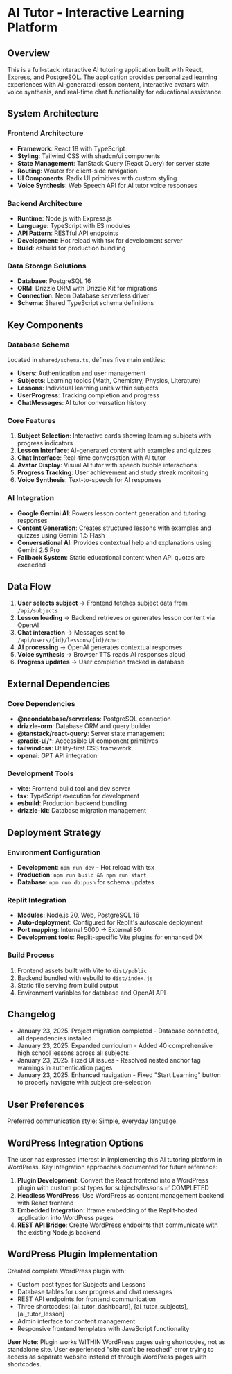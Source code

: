 # AI Tutor - Interactive Learning Platform

## Overview

This is a full-stack interactive AI tutoring application built with React, Express, and PostgreSQL. The application provides personalized learning experiences with AI-generated lesson content, interactive avatars with voice synthesis, and real-time chat functionality for educational assistance.

## System Architecture

### Frontend Architecture
- **Framework**: React 18 with TypeScript
- **Styling**: Tailwind CSS with shadcn/ui components
- **State Management**: TanStack Query (React Query) for server state
- **Routing**: Wouter for client-side navigation
- **UI Components**: Radix UI primitives with custom styling
- **Voice Synthesis**: Web Speech API for AI tutor voice responses

### Backend Architecture
- **Runtime**: Node.js with Express.js
- **Language**: TypeScript with ES modules
- **API Pattern**: RESTful API endpoints
- **Development**: Hot reload with tsx for development server
- **Build**: esbuild for production bundling

### Data Storage Solutions
- **Database**: PostgreSQL 16
- **ORM**: Drizzle ORM with Drizzle Kit for migrations
- **Connection**: Neon Database serverless driver
- **Schema**: Shared TypeScript schema definitions

## Key Components

### Database Schema
Located in `shared/schema.ts`, defines five main entities:
- **Users**: Authentication and user management
- **Subjects**: Learning topics (Math, Chemistry, Physics, Literature)
- **Lessons**: Individual learning units within subjects
- **UserProgress**: Tracking completion and progress
- **ChatMessages**: AI tutor conversation history

### Core Features
1. **Subject Selection**: Interactive cards showing learning subjects with progress indicators
2. **Lesson Interface**: AI-generated content with examples and quizzes
3. **Chat Interface**: Real-time conversation with AI tutor
4. **Avatar Display**: Visual AI tutor with speech bubble interactions
5. **Progress Tracking**: User achievement and study streak monitoring
6. **Voice Synthesis**: Text-to-speech for AI responses

### AI Integration
- **Google Gemini AI**: Powers lesson content generation and tutoring responses
- **Content Generation**: Creates structured lessons with examples and quizzes using Gemini 1.5 Flash
- **Conversational AI**: Provides contextual help and explanations using Gemini 2.5 Pro
- **Fallback System**: Static educational content when API quotas are exceeded

## Data Flow

1. **User selects subject** → Frontend fetches subject data from `/api/subjects`
2. **Lesson loading** → Backend retrieves or generates lesson content via OpenAI
3. **Chat interaction** → Messages sent to `/api/users/{id}/lessons/{id}/chat`
4. **AI processing** → OpenAI generates contextual responses
5. **Voice synthesis** → Browser TTS reads AI responses aloud
6. **Progress updates** → User completion tracked in database

## External Dependencies

### Core Dependencies
- **@neondatabase/serverless**: PostgreSQL connection
- **drizzle-orm**: Database ORM and query builder
- **@tanstack/react-query**: Server state management
- **@radix-ui/***: Accessible UI component primitives
- **tailwindcss**: Utility-first CSS framework
- **openai**: GPT API integration

### Development Tools
- **vite**: Frontend build tool and dev server
- **tsx**: TypeScript execution for development
- **esbuild**: Production backend bundling
- **drizzle-kit**: Database migration management

## Deployment Strategy

### Environment Configuration
- **Development**: `npm run dev` - Hot reload with tsx
- **Production**: `npm run build && npm run start`
- **Database**: `npm run db:push` for schema updates

### Replit Integration
- **Modules**: Node.js 20, Web, PostgreSQL 16
- **Auto-deployment**: Configured for Replit's autoscale deployment
- **Port mapping**: Internal 5000 → External 80
- **Development tools**: Replit-specific Vite plugins for enhanced DX

### Build Process
1. Frontend assets built with Vite to `dist/public`
2. Backend bundled with esbuild to `dist/index.js`
3. Static file serving from build output
4. Environment variables for database and OpenAI API

## Changelog
- January 23, 2025. Project migration completed - Database connected, all dependencies installed
- January 23, 2025. Expanded curriculum - Added 40 comprehensive high school lessons across all subjects
- January 23, 2025. Fixed UI issues - Resolved nested anchor tag warnings in authentication pages
- January 23, 2025. Enhanced navigation - Fixed "Start Learning" button to properly navigate with subject pre-selection

## User Preferences

Preferred communication style: Simple, everyday language.

## WordPress Integration Options

The user has expressed interest in implementing this AI tutoring platform in WordPress. Key integration approaches documented for future reference:

1. **Plugin Development**: Convert the React frontend into a WordPress plugin with custom post types for subjects/lessons ✅ COMPLETED
2. **Headless WordPress**: Use WordPress as content management backend with React frontend
3. **Embedded Integration**: Iframe embedding of the Replit-hosted application into WordPress pages
4. **REST API Bridge**: Create WordPress endpoints that communicate with the existing Node.js backend

## WordPress Plugin Implementation

Created complete WordPress plugin with:
- Custom post types for Subjects and Lessons
- Database tables for user progress and chat messages
- REST API endpoints for frontend communication
- Three shortcodes: [ai_tutor_dashboard], [ai_tutor_subjects], [ai_tutor_lesson]
- Admin interface for content management
- Responsive frontend templates with JavaScript functionality

**User Note**: Plugin works WITHIN WordPress pages using shortcodes, not as standalone site. User experienced "site can't be reached" error trying to access as separate website instead of through WordPress pages with shortcodes.